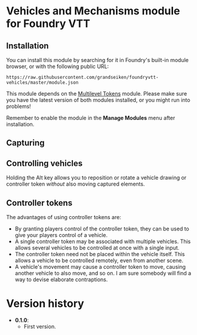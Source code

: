 # Vehicles and Mechanisms module for Foundry VTT

## Installation

You can install this module by searching for it in Foundry's built-in module browser, or with the following public URL:

```
https://raw.githubusercontent.com/grandseiken/foundryvtt-vehicles/master/module.json
```

This module depends on the [Multilevel Tokens](https://github.com/grandseiken/foundryvtt-multilevel-tokens) module. Please make sure you have the latest version of both modules installed, or you might run into problems!

Remember to enable the module in the **Manage Modules** menu after installation.

## Capturing

## Controlling vehicles

Holding the Alt key allows you to reposition or rotate a vehicle drawing or controller token _without_ also moving captured elements.

## Controller tokens

The advantages of using controller tokens are:

* By granting players control of the controller token, they can be used to give your players control of a vehicle.
* A single controller token may be associated with multiple vehicles. This allows several vehicles to be controlled at once with a single input.
* The controller token need not be placed within the vehicle itself. This allows a vehicle to be controlled remotely, even from another scene.
* A vehicle's movement may cause a controller token to move, causing another vehicle to also move, and so on. I am sure somebody will find a way to devise elaborate contraptions.

# Version history

* **0.1.0**:
  * First version.
